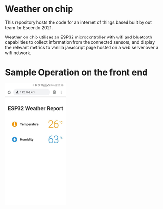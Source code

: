 # Weather on chip 
This repository hosts the code for an internet of things based built by out team for Escendo 2021. 

Weather on chip utilises an ESP32 microcontroller with wifi and bluetooth capabilities to collect information from the connected sensors, and display the relevant metrics to vanilla javascript page hosted on a web server over a wifi network. 

# Sample Operation on the front end 
<img src = "images/sample.jpeg" height = "400px">


